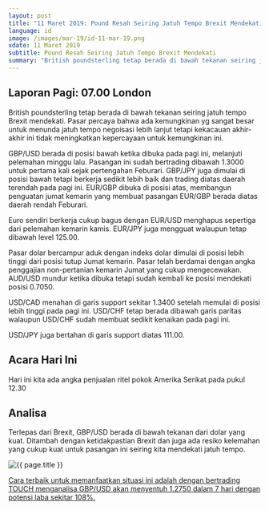 ```yaml
---
layout: post
title: "11 Maret 2019: Pound Resah Seiring Jatuh Tempo Brexit Mendekati"
language: id
image: /images/mar-19/id-11-mar-19.png
xdate: 11 Maret 2019
subtitle: Pound Resah Seiring Jatuh Tempo Brexit Mendekati
summary: "British poundsterling tetap berada di bawah tekanan seiring jatuh tempo Brexit mendekati. Pasar percaya bahwa ada kemungkinan yg sangat besar untuk menunda jatuh tempo negoisasi lebih lanjut tetapi kekacauan akhir-akhir ini tidak meningkatkan kepercayaan untuk kemungkinan ini"
---
```

## Laporan Pagi: 07.00 London

British poundsterling tetap berada di bawah tekanan seiring jatuh tempo Brexit mendekati. Pasar percaya bahwa ada kemungkinan yg sangat besar untuk menunda jatuh tempo negoisasi lebih lanjut tetapi kekacauan akhir-akhir ini tidak meningkatkan kepercayaan untuk kemungkinan ini.

GBP/USD berada di posisi bawah ketika dibuka pada pagi ini, melanjuti pelemahan minggu lalu. Pasangan ini sudah bertrading dibawah 1.3000 untuk pertama kali sejak pertengahan Feburari. GBP/JPY juga dimulai di posisi bawah tetapi berkerja sedikit lebih baik dan trading diatas daerah terendah pada pagi ini. EUR/GBP dibuka di posisi atas, membangun penguatan jumat kemarin yang membuat pasangan EUR/GBP berada diatas daerah rendah Feburari.

Euro sendiri berkerja cukup bagus dengan EUR/USD menghapus sepertiga dari pelemahan kemarin kamis. EUR/JPY juga mengguat walaupun tetap dibawah level 125.00.

Pasar dolar bercampur aduk dengan indeks dolar dimulai di posisi lebih tinggi dari posisi tutup Jumat kemarin. Pasar telah berdamai dengan angka penggajian non-pertanian kemarin Jumat yang cukup mengecewakan. AUD/USD mundur ketika dibuka tetapi sudah kembali ke posisi mendekati posisi 0.7050.

USD/CAD menahan di garis support sekitar 1.3400 setelah memulai di posisi lebih tinggi pada pagi ini. USD/CHF tetap berada dibawah garis paritas walaupun USD/CHF sudah membuat sedikit kenaikan pada pagi ini.

USD/JPY juga bertahan di garis support diatas 111.00.

## Acara Hari Ini

Hari ini kita ada angka penjualan ritel pokok Amerika Serikat pada pukul 12.30

## Analisa

Terlepas dari Brexit, GBP/USD berada di bawah tekanan dari dolar yang kuat. Ditambah dengan ketidakpastian Brexit dan juga ada resiko kelemahan yang cukup kuat untuk pasangan ini seiring kita mendekati jatuh tempo.

<img src="{{ site.url }}/images/mar-19/id-11-mar-19.png" alt="{{ page.title }}" title="{{ page.title }}">

<a href="%LINK%%?currency=USD&market=forex&underlying=frxGBPUSD&formname=touchnotouch&duration_amount=7&duration_units=d&amount=10&amount_type=stake&expiry_type=duration&barrier=1.2750" target="_blank" rel="noopener noreferrer nofollow">Cara terbaik untuk memanfaatkan situasi ini adalah dengan bertrading TOUCH menganalisa GBP/USD akan menyentuh 1.2750 dalam 7 hari dengan potensi laba sekitar 108%.</a>
